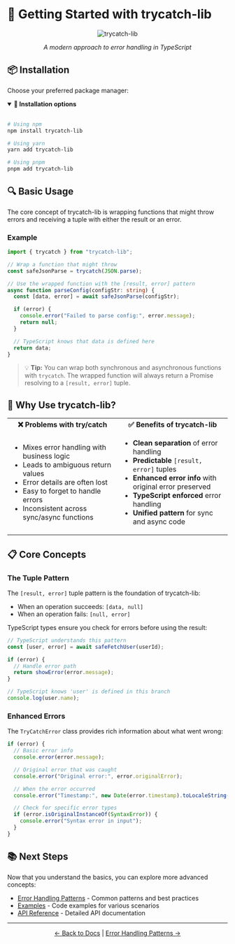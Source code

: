 # 🚀 Getting Started with trycatch-lib

<div align="center">

![trycatch-lib](https://img.shields.io/badge/trycatch--lib-TypeScript-blue?style=for-the-badge&logo=typescript)

_A modern approach to error handling in TypeScript_

</div>

## 📦 Installation

Choose your preferred package manager:

<details open>
<summary><b>📂 Installation options</b></summary>
<br>

```bash
# Using npm
npm install trycatch-lib

# Using yarn
yarn add trycatch-lib

# Using pnpm
pnpm add trycatch-lib
```

</details>

## 🔍 Basic Usage

The core concept of trycatch-lib is wrapping functions that might throw errors and receiving a tuple with either the result or an error.

### Example

```typescript
import { trycatch } from "trycatch-lib";

// Wrap a function that might throw
const safeJsonParse = trycatch(JSON.parse);

// Use the wrapped function with the [result, error] pattern
async function parseConfig(configStr: string) {
  const [data, error] = await safeJsonParse(configStr);

  if (error) {
    console.error("Failed to parse config:", error.message);
    return null;
  }

  // TypeScript knows that data is defined here
  return data;
}
```

> 💡 **Tip:** You can wrap both synchronous and asynchronous functions with `trycatch`. The wrapped function will always return a Promise resolving to a `[result, error]` tuple.

## 🤔 Why Use trycatch-lib?

<table>
<tr>
<th width="50%">❌ Problems with try/catch</th>
<th width="50%">✅ Benefits of trycatch-lib</th>
</tr>
<tr>
<td>

- Mixes error handling with business logic
- Leads to ambiguous return values
- Error details are often lost
- Easy to forget to handle errors
- Inconsistent across sync/async functions

</td>
<td>

- **Clean separation** of error handling
- **Predictable** `[result, error]` tuples
- **Enhanced error info** with original error preserved
- **TypeScript enforced** error handling
- **Unified pattern** for sync and async code

</td>
</tr>
</table>

## 📋 Core Concepts

### The Tuple Pattern

The `[result, error]` tuple pattern is the foundation of trycatch-lib:

- When an operation succeeds: `[data, null]`
- When an operation fails: `[null, error]`

TypeScript types ensure you check for errors before using the result:

```typescript
// TypeScript understands this pattern
const [user, error] = await safeFetchUser(userId);

if (error) {
  // Handle error path
  return showError(error.message);
}

// TypeScript knows 'user' is defined in this branch
console.log(user.name);
```

### Enhanced Errors

The `TryCatchError` class provides rich information about what went wrong:

```typescript
if (error) {
  // Basic error info
  console.error(error.message);

  // Original error that was caught
  console.error("Original error:", error.originalError);

  // When the error occurred
  console.error("Timestamp:", new Date(error.timestamp).toLocaleString());

  // Check for specific error types
  if (error.isOriginalInstanceOf(SyntaxError)) {
    console.error("Syntax error in input");
  }
}
```

## 📚 Next Steps

Now that you understand the basics, you can explore more advanced concepts:

- [Error Handling Patterns](./error-handling-patterns.md) - Common patterns and best practices
- [Examples](../examples/basic-usage.md) - Code examples for various scenarios
- [API Reference](../api/README.md) - Detailed API documentation

---

<div align="center">

[← Back to Docs](../README.md) | [Error Handling Patterns →](./error-handling-patterns.md)

</div>
